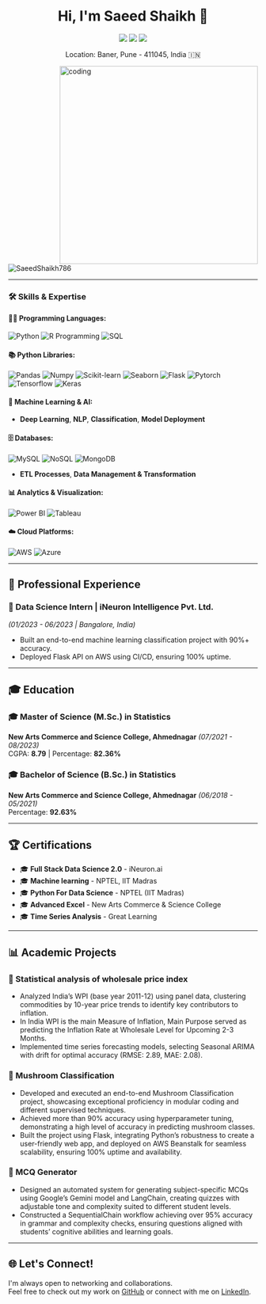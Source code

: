 <h1 align="center">Hi, I'm Saeed Shaikh 👋</h1>
<p align="center">
  <a href="mailto:saidshaikh.naar@gmail.com"><img src="https://img.shields.io/badge/Email-saidshaikh.nagar@gmail.com-red?style=flat-square&logo=gmail"></a>
  <a href="https://www.linkedin.com/in/saeed-shaikh-912a981bb/"><img src="https://img.shields.io/badge/Saeed%20Shaikh-blue?style=flat-square&logo=linkedin"></a>
  <a href="https://github.com/SaeedShaikh786"><img src="https://img.shields.io/badge/GitHub-SaeedShaikh786-black?style=flat-square&logo=github"></a>
</p>

<p align="center">Location: Baner, Pune - 411045, India 🇮🇳</p>

<img align="right" alt="coding" width="400" src="https://user-images.githubusercontent.com/55389276/140866485-8fb1c876-9a8f-4d6a-98dc-08c4981eaf70.gif">

<p align="left"> <img src="https://komarev.com/ghpvc/?username=SaeedShaikh786&label=Profile%20views&color=0e75b6&style=flat" alt="SaeedShaikh786" /> </p>

---

### 🛠️ Skills & Expertise

#### 👨‍💻 Programming Languages:
![Python](https://img.shields.io/badge/Python-3776AB?style=flat-square&logo=python&logoColor=white)
![R Programming](https://img.shields.io/badge/R-276DC3?style=flat-square&logo=r&logoColor=white)
![SQL](https://img.shields.io/badge/SQL-000?style=flat-square&logo=postgresql&logoColor=white)

#### 📚 Python Libraries:
![Pandas](https://img.shields.io/badge/Pandas-150458?style=flat-square&logo=pandas&logoColor=white)
![Numpy](https://img.shields.io/badge/Numpy-013243?style=flat-square&logo=numpy&logoColor=white)
![Scikit-learn](https://img.shields.io/badge/Scikit--learn-F7931E?style=flat-square&logo=scikit-learn&logoColor=white)
![Seaborn](https://img.shields.io/badge/Seaborn-3776AB?style=flat-square&logoColor=white)
![Flask](https://img.shields.io/badge/Flask-000000?style=flat-square&logo=flask&logoColor=white)
![Pytorch](https://img.shields.io/badge/PyTorch-EE4C2C?style=flat-square&logo=pytorch&logoColor=white)
![Tensorflow](https://img.shields.io/badge/TensorFlow-FF6F00?style=flat-square&logo=tensorflow&logoColor=white)
![Keras](https://img.shields.io/badge/Keras-D00000?style=flat-square&logo=keras&logoColor=white)

#### 🤖 Machine Learning & AI:
- **Deep Learning**, **NLP**, **Classification**, **Model Deployment**

#### 🗄️ Databases:
![MySQL](https://img.shields.io/badge/MySQL-4479A1?style=flat-square&logo=mysql&logoColor=white)
![NoSQL](https://img.shields.io/badge/NoSQL-4a5f9d?style=flat-square)
![MongoDB](https://img.shields.io/badge/MongoDB-4EA94B?style=flat-square&logo=mongodb&logoColor=white)
- **ETL Processes**, **Data Management & Transformation**

#### 📊 Analytics & Visualization:
![Power BI](https://img.shields.io/badge/Power_BI-F2C811?style=flat-square&logo=powerbi&logoColor=black)
![Tableau](https://img.shields.io/badge/Tableau-E97627?style=flat-square&logo=tableau&logoColor=white)

#### ☁️ Cloud Platforms:
![AWS](https://img.shields.io/badge/AWS-232F3E?style=flat-square&logo=amazon-aws&logoColor=white)
![Azure](https://img.shields.io/badge/Azure-0078D4?style=flat-square&logo=microsoft-azure&logoColor=white)

---

## 💼 Professional Experience

### 🔹 Data Science Intern | **iNeuron Intelligence Pvt. Ltd.**  
*(01/2023 - 06/2023 | Bangalore, India)*  
- Built an end-to-end machine learning classification project with 90%+ accuracy.
- Deployed Flask API on AWS using CI/CD, ensuring 100% uptime.

---

## 🎓 Education

### 🎓 Master of Science (M.Sc.) in Statistics  
**New Arts Commerce and Science College, Ahmednagar** *(07/2021 - 08/2023)*  
CGPA: **8.79** | Percentage: **82.36%**

### 🎓 Bachelor of Science (B.Sc.) in Statistics  
**New Arts Commerce and Science College, Ahmednagar** *(06/2018 - 05/2021)*  
Percentage: **92.63%**

---

## 🏆 Certifications

- 🎓 **Full Stack Data Science 2.0** - iNeuron.ai
- 🎓 **Machine learning** - NPTEL, IIT Madras
- 🎓 **Python For Data Science** - NPTEL (IIT Madras)
- 🎓 **Advanced Excel** - New Arts Commerce & Science College
- 🎓 **Time Series Analysis** - Great Learning

---

## 📊 Academic Projects

### 💼 Statistical analysis of wholesale price index
- Analyzed India’s WPI (base year 2011-12) using panel data, clustering commodities by 10-year price trends to identify
key contributors to inflation.
- In India WPI is the main Measure of Inflation, Main Purpose served as predicting the Inflation Rate at Wholesale Level
for Upcoming 2-3 Months.
- Implemented time series forecasting models, selecting Seasonal ARIMA with drift for optimal accuracy (RMSE: 2.89,
MAE: 2.08).


### 💼 Mushroom Classification
- Developed and executed an end-to-end Mushroom Classification project, showcasing exceptional proficiency in
modular coding and different supervised techniques.
- Achieved more than 90% accuracy using hyperparameter tuning, demonstrating a high level of accuracy in predicting
mushroom classes.
- Built the project using Flask, integrating Python’s robustness to create a user-friendly web app, and deployed on AWS
Beanstalk for seamless scalability, ensuring 100% uptime and availability.

### 💼 MCQ Generator
- Designed an automated system for generating subject-specific MCQs using Google’s Gemini model and LangChain,
creating quizzes with adjustable tone and complexity suited to different student levels.
- Constructed a SequentialChain workflow achieving over 95% accuracy in grammar and complexity checks, ensuring
questions aligned with students’ cognitive abilities and learning goals.


---

## 🌐 Let's Connect!
I'm always open to networking and collaborations.  
Feel free to check out my work on [GitHub](https://github.com/SaeedShaikh786) or connect with me on [LinkedIn](https://www.linkedin.com/in/saeed-shaikh-912a981bb/).
